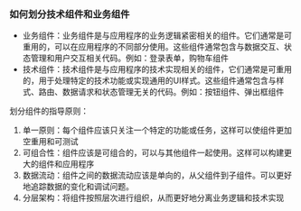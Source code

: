 ### 如何划分技术组件和业务组件

- 业务组件：业务组件是与应用程序的业务逻辑紧密相关的组件。它们通常是可重用的，可以在应用程序的不同部分使用。这些组件通常包含与数据交互、状态管理和用户交互相关代码。例如：登录表单，购物车组件
- 技术组件：技术组件是与应用程序的技术实现相关的组件，它们通常是可重用的，用于处理特定的技术功能或实现通用的UI样式。这些组件通常包含与样式、路由、数据请求和状态管理无关的代码。例如：按钮组件、弹出框组件



划分组件的指导原则：

1. 单一原则：每个组件应该只关注一个特定的功能或任务，这样可以使组件更加空重用和可测试
2. 可组合性：组件应该是可组合的，可以与其他组件一起使用。这样可以构建更大的组件和应用程序
3. 数据流动：组件之间的数据流动应该是单向的，从父组件到子组件。可以更好地追踪数据的变化和调试问题。
4. 分层架构：将组件按照层次进行组织，从而更好地分离业务逻辑和技术实现